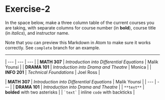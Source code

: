 # Exercise-2
In the space below, make a three column table of the current courses you are taking, with separate columns for course number (in **bold**), course title (in _italics_), and instructor name.

Note that you can preview this Markdown in Atom to make sure it works correctly. See `complete` branch for an example.

---
| --- | --- | --- |
| **MATH 307** | _Introduction into Differential Equations_ | Malik Younsi |
| **DRAMA 101** | _Introduction into Drama and Theatre_ | Monica |
| **INFO 201** | _Technical Foundations_ | Joel Ross |


| **MATH 307** | _Introduction into Differential Equations_	| Malik Younsi |
| --- | --- |
| **DRAMA 101**	| _Introduction into Drama and Theatre_	|
| `**text**`	| **bolded** with two asterisks	|
| ``` `text` ``` | inline `code` with backticks	|
